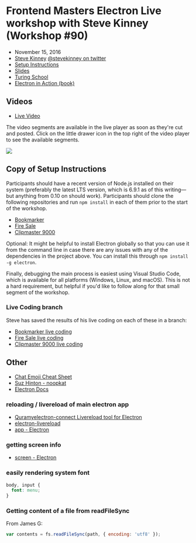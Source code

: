 # Frontend Masters Electron Live workshop with Steve Kinney (Workshop #90)

* November 15, 2016
* [Steve Kinney](http://stevekinney.net/) [@stevekinney on twitter](https://twitter.com/stevekinney)
* [Setup Instructions](https://gist.github.com/stevekinney/4cc5c61e827c00dbea55409f26d1da02)
* [Slides](https://speakerdeck.com/stevekinney/electron-frontend-masters)
* [Turing School](http://turing.io)
* [Electron in Action (book)](http://bit.ly/electronjs)

## Videos

* [Live Video](https://frontendmasters.com/live-event/electron-live/)

The video segments are available in the live player as soon as they're
cut and posted. Click on the little drawer icon in the top right of
the video player to see the available segments.

![](video-drawer.jpg)

## Copy of Setup Instructions

Participants should have a recent version of Node.js installed on their system (preferably the latest LTS version, which is 6.9.1 as of this writing—but anything from 0.10 on should work). Participants should clone the following repositories and run `npm install` in each of them prior to the start of the workshop.

- [Bookmarker](https://github.com/stevekinney/fem-bookmarker)
- [Fire Sale](https://github.com/stevekinney/fem-firesale)
- [Clipmaster 9000](https://github.com/stevekinney/clipmaster-9000-tutorial)

Optional: It might be helpful to install Electron globally so that you can use it from the command line in case there are any issues with any of the dependencies in the project above. You can install this through `npm install -g electron`.

Finally, debugging the main process is easiest using Visual Studio Code, which is available for all platforms (Windows, Linux, and macOS). This is not a hard requirement, but helpful if you'd like to follow along for that small segment of the workshop.

### Live Coding branch

Steve has saved the results of his live coding on each of these in a
branch:

- [Bookmarker live coding](https://github.com/stevekinney/fem-bookmarker/tree/fem-live-coding)
- [Fire Sale live coding](https://github.com/stevekinney/fem-firesale/tree/fem-live-coding)
- [Clipmaster 9000 live coding](https://github.com/stevekinney/clipmaster-9000-tutorial/tree/fem-live-coding)


## Other

* [Chat Emoji Cheat Sheet](http://www.webpagefx.com/tools/emoji-cheat-sheet/)
* [Suz Hinton - noopkat](http://noopkat.com/)
* [Electron Docs](http://electron.atom.io/docs/)


### reloading / livereload of main electron app
* [Quramyelectron-connect Livereload tool for Electron](https://github.com/Quramy/electron-connect)
* [electron-livereload](https://www.npmjs.com/package/electron-livereload)
* [app - Electron](http://electron.atom.io/docs/api/app/#apprelaunchoptions)


### getting screen info

* [screen - Electron](http://electron.atom.io/docs/api/screen/)


### easily rendering system font

```css
body, input {
  font: menu;
}
```


### Getting content of a file from readFileSync

From James G:

```javascript
var contents = fs.readFileSync(path, { encoding: 'utf8' });
```
